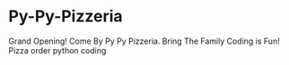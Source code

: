 # Py-Py-Pizzeria
Grand Opening! Come By Py Py Pizzeria. Bring The Family 
Coding is Fun! Pizza order python coding

